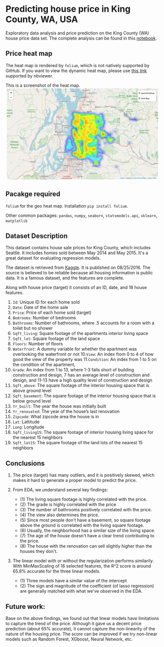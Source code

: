 # Predicting house price in King County, WA, USA

Exploratory data analysis and price prediction on the King County (WA) house price data set. The complete analysis can be found in this [notebook](Final_Jerry.ipynb).

## Price heat map
The heat map is rendered by `folium`, which is not natively supported by GitHub. If you want to view the dynamic heat map, please use [this link](https://nbviewer.jupyter.org/github/jerrychens/king_county_house_price/blob/master/Final_Jerry.ipynb) supported by nbviewer.

This is a screenshot of the heat map.
![alt text](heatmap.PNG "heat map screenshot")


## Pacakge required

`folium` for the geo heat map. Installation `pip install folium`.

Other common packages:
`pandas`, `numpy`, `seaborn`, `statsmodels.api`, `sklearn`, `matplotlib`


## Dataset Description

This dataset contains house sale prices for King County, which includes Seattle. It includes homes sold between May 2014 and May 2015. It's a great dataset for evaluating regression models.

The dataset is retrieved from [Kaggle](https://www.kaggle.com/harlfoxem/housesalesprediction). It is published on 08/25/2016.
The source is believed to be reliable because all housing information is public data. It is a famous dataset, and the features are complete. 

Along with house price (target) it consists of an ID, date, and 18 house features.


1. `Id`:  Unique ID for each home sold
2. `Date`: Date of the home sale
3. `Price`: Price of each home sold (target)
4. `Bedrooms`: Number of bedrooms
5. `Bathrooms`: Number of bathrooms, where .5 accounts for a room with a toilet but no shower
6. `Sqft_living`: Square footage of the apartments interior living space
7. `Sqft_lot`: Square footage of the land space
8. `Floors`: Number of floors
9. `Waterfront`: A dummy variable for whether the apartment was overlooking the waterfront or not
10.`View`: An index from 0 to 4 of how good the view of the property was
11.`Condition`: An index from 1 to 5 on the condition of the apartment,
12. `Grade`: An index from 1 to 13, where 1-3 falls short of building construction and design, 7 has an average level of construction and design, and 11-13 have a high quality level of construction and design
13. `Sqft_above`: The square footage of the interior housing space that is above ground level
14. `Sqft_basement`: The square footage of the interior housing space that is below ground level
15. `Yr_built`: The year the house was initially built
16. `Yr_renovated`: The year of the house’s last renovation
17. `Zipcode`: What zipcode area the house is in
18. `Lat`: Lattitude
19. `Long`: Longitude
20. `Sqft_living15`: The square footage of interior housing living space for the nearest 15 neighbors
21. `Sqft_lot15`: The square footage of the land lots of the nearest 15 neighbors


## Conclusions

1. The price (target) has many outliers, and it is positively skewed, which makes it hard to generate a proper model to predict the price. 

2. From EDA, we understand several key findings:
   - (1) The living square footage is highly correlated with the price.
   - (2) The grade is highly correlated with the price
   - (3) The number of bathrooms positively correlated with the price.
   - (4) The view also determines the price.
   - (5) Since most people don't have a basement, so square footage above the ground is correlated with the living square footage.
   - (6) Usually, the neighborhood has a similar size of the living space.
   - (7) The age of the house doesn't have a clear trend contributing to the price.
   - (8) The house with the renovation can sell slightly higher than the houses they don't.
 
3. The linear model with or without the regularization performs similarily. With MinMaxScaling of 16 selected features, the R^2 score is around 65.8% accurate for the three linear models.
   - (1) Three models have a similar value of the intercept
   - (2) The sign and magnitude of the coefficient (of lasso regression) are generally matched with what we've observed in the EDA.


## Future work:  
Base on the above findings, we found out that linear models have limitations to capture the trend of the price. Although it gave us a decent price prediction (about 65% accurate), it cannot capture the non-linearity of the nature of the housing price. The score can be improved if we try non-linear models such as Random Forest, XGboost, Neural Network, etc.
